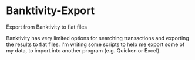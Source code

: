 # Banktivity-Export
Export from Banktivity to flat files

Banktivity has very limited options for searching transactions and exporting the results to flat files.  I'm writing some scripts to help me export some of my data, to import into another program (e.g. Quicken or Excel).
